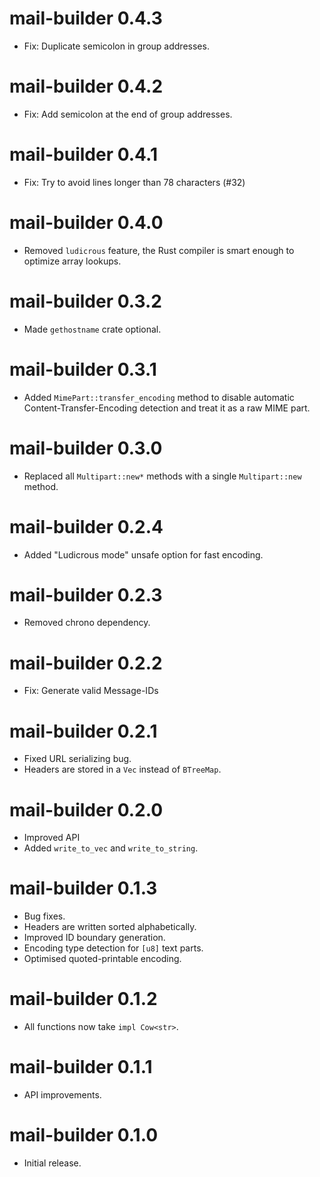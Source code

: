 mail-builder 0.4.3
================================
- Fix: Duplicate semicolon in group addresses.

mail-builder 0.4.2
================================
- Fix: Add semicolon at the end of group addresses.

mail-builder 0.4.1
================================
- Fix: Try to avoid lines longer than 78 characters (#32)

mail-builder 0.4.0
================================
- Removed `ludicrous` feature, the Rust compiler is smart enough to optimize array lookups.

mail-builder 0.3.2
================================
- Made `gethostname` crate optional.

mail-builder 0.3.1
================================
- Added `MimePart::transfer_encoding` method to disable automatic Content-Transfer-Encoding detection and treat it as a raw MIME part.

mail-builder 0.3.0
================================
- Replaced all `Multipart::new*` methods with a single `Multipart::new` method.

mail-builder 0.2.4
================================
- Added "Ludicrous mode" unsafe option for fast encoding.

mail-builder 0.2.3
================================
- Removed chrono dependency.

mail-builder 0.2.2
================================
- Fix: Generate valid Message-IDs

mail-builder 0.2.1
================================
- Fixed URL serializing bug.
- Headers are stored in a `Vec` instead of `BTreeMap`.

mail-builder 0.2.0
================================
- Improved API
- Added `write_to_vec` and `write_to_string`.

mail-builder 0.1.3
================================
- Bug fixes.
- Headers are written sorted alphabetically.
- Improved ID boundary generation.
- Encoding type detection for `[u8]` text parts.
- Optimised quoted-printable encoding.

mail-builder 0.1.2
================================
- All functions now take `impl Cow<str>`.

mail-builder 0.1.1
================================
- API improvements.

mail-builder 0.1.0
================================
- Initial release.
